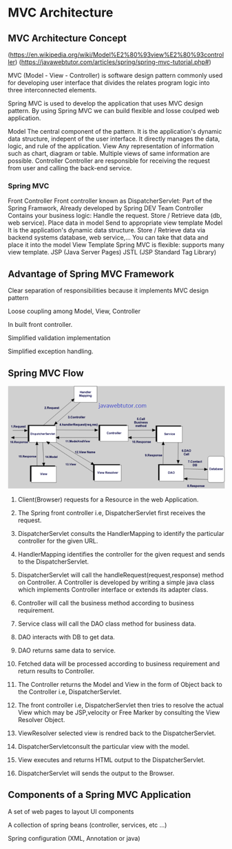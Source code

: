 # MVC Architecture

## MVC Architecture Concept
(https://en.wikipedia.org/wiki/Model%E2%80%93view%E2%80%93controller)
(https://javawebtutor.com/articles/spring/spring-mvc-tutorial.php#)


MVC (Model - View - Controller) is software design pattern commonly used for developing user interface that divides the relates program logic into three interconnected elements.

Spring MVC is used to develop the application that uses MVC design pattern. By using Spring MVC we can build flexible and losse coulped web application.

Model
    The central component of the pattern. It is the application's dynamic data structure, indepent of the user interface. It directly manages the data, logic, and rule of the application.
View
    Any representation of information such as chart, diagram or table. Multiple views of same information are possible.
Controller
    Controller are responsible for receiving the request from user and calling the back-end service.

### Spring MVC

Front Controller
    Front controller known as DispatcherServlet: Part of the Spring Framwork, Already developed by Spring DEV Team
Controller
    Contains your business logic:
        Handle the request.
        Store / Retrieve data (db, web service).
        Place data in model
    Send to appropriate view template
Model
    It is the application's dynamic data structure.
    Store / Retrieve data via backend systems
        database, web service,...
    You can take that data and place it into the model
View Template
    Spring MVC is flexible: supports many view template.
    JSP (Java Server Pages)
    JSTL (JSP Standard Tag Library)
 

## Advantage of Spring MVC Framework

Clear separation of responsibilities because it implements MVC design pattern

Loose coupling among Model, View, Controller

In built front controller.

Simplified validation implementation

Simplified exception handling.

## Spring MVC Flow

![alt text](https://github.com/thanhtrungcpag/java-knowledge/blob/main/basic/BasicWebApplication/spring-mvc-flow.png)

1. Client(Browser) requests for a Resource in the web Application.

2. The Spring front controller i.e, DispatcherServlet first receives the request.

3. DispatcherServlet consults the HandlerMapping to identify the particular controller for the given URL.

4. HandlerMapping identifies the controller for the given request and sends to the DispatcherServlet.

5. DispatcherServlet will call the handleRequest(request,response) method on Controller. A Controller is developed by writing a simple java class which implements Controller interface or extends its adapter class.

6. Controller will call the business method according to business requirement.

7. Service class will call the DAO class method for business data.

8. DAO interacts with DB to get data.

9. DAO returns same data to service.

10. Fetched data will be processed according to business requirement and return results to Controller.

11. The Controller returns the Model and View in the form of Object back to the Controller i.e, DispatcherServlet.

12. The front controller i.e, DispatcherServlet then tries to resolve the actual View which may be JSP,velocity or Free Marker by consulting the View Resolver Object.

13. ViewResolver selected view is rendred back to the DispatcherServlet.

14. DispatcherServletconsult the particular view with the model.

15. View executes and returns HTML output to the DispatcherServlet.

16. DispatcherServlet will sends the output to the Browser.

## Components of a Spring MVC Application

A set of web pages to layout UI components

A collection of spring beans (controller, services, etc ...)

Spring configuration (XML, Annotation or java)

